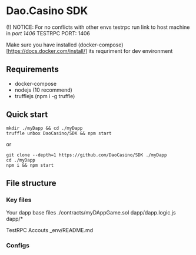
# Dao.Casino SDK 

(!) NOTICE: For no conflicts with other envs testrpc run link to host machine in *port 1406* 
TESTRPC PORT: 1406

Make sure you have installed (docker-compose)[https://docs.docker.com/install/] its requriment for dev environment


## Requirements
 - docker-compose
 - nodejs (10 recommend)
 - trufflejs (npm i -g truffle)


## Quick start
```
mkdir ./myDapp && cd ./myDapp
truffle unbox DaoCasino/SDK && npm start
```
or

```
git clone --depth=1 https://github.com/DaoCasino/SDK ./myDapp
cd ./myDapp
npm i && npm start
```

## File structure

### Key files
Your dapp base files 
./contracts/myDAppGame.sol
dapp/dapp.logic.js
dapp/* 

TestRPC Accouts
_env/README.md


### Configs  


